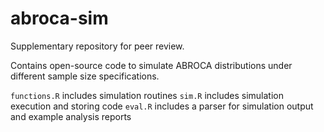 # abroca-sim

Supplementary repository for peer review.

Contains open-source code to simulate ABROCA distributions under different sample size specifications.

`functions.R` includes simulation routines
`sim.R` includes simulation execution and storing code
`eval.R` includes a parser for simulation output and example analysis reports

